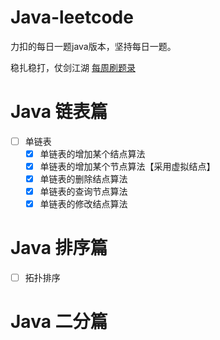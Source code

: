 # Java-leetcode
力扣的每日一题java版本，坚持每日一题。

稳扎稳打，仗剑江湖 [每周刷题录](https://github.com/08183080/Java-leetcode/blob/main/src/READM.md)

# Java 链表篇
- [ ] 单链表
  - [x] 单链表的增加某个结点算法
  - [x] 单链表的增加某个节点算法【采用虚拟结点】
  - [x] 单链表的删除结点算法
  - [x] 单链表的查询节点算法
  - [x] 单链表的修改结点算法

# Java 排序篇
- [ ] 拓扑排序


# Java 二分篇
